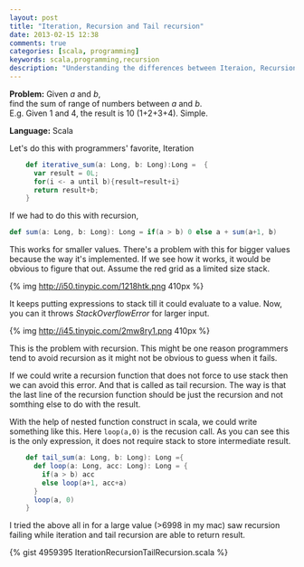 ```yaml
---
layout: post
title: "Iteration, Recursion and Tail recursion"
date: 2013-02-15 12:38
comments: true
categories: [scala, programming]
keywords: scala,programming,recursion
description: "Understanding the differences between Iteraion, Recursion and Tail Recursion using a Scala example."
---
```


**Problem:** Given _a_ and _b_,<br/>find the sum of range of numbers between _a_ and _b_.<br>E.g. Given 1 and 4, the result is 10 (1+2+3+4). Simple.


**Language:** Scala

Let's do this with programmers' favorite, Iteration
<!--more-->

```scala
    def iterative_sum(a: Long, b: Long):Long =  {
      var result = 0L;
      for(i <- a until b){result=result+i}
      return result+b;
    }

```

If we had to do this with recursion,

```scala
def sum(a: Long, b: Long): Long = if(a > b) 0 else a + sum(a+1, b)
```

This works for smaller values. There's a problem with this for bigger values because the way it's implemented. If we see how it works, it would be obvious to figure that out. Assume the red grid as a limited size stack.

{% img http://i50.tinypic.com/1218htk.png 410px %}

It keeps putting expressions to stack till it could evaluate to a value.
Now, you can it throws _StackOverflowError_ for larger input.

{% img http://i45.tinypic.com/2mw8ry1.png 410px %} 

This is the problem with recursion. This might be one reason programmers tend to avoid recursion as it might not be obvious to guess when it fails.

If we could write a recursion function that does not force to use stack then we can avoid this error. And that is called as tail recursion. The way is that the last line of the recursion function should be just the recursion and not somthing else to do with the result.

With the help of nested function construct in scala, we could write something like this. Here <code>loop(a,0)</code> is the recusion call. As you can see this is the only expression, it does not require stack to store intermediate result.

```scala
    def tail_sum(a: Long, b: Long): Long ={
      def loop(a: Long, acc: Long): Long = {
        if(a > b) acc
        else loop(a+1, acc+a)
      }
      loop(a, 0)
    } 
```

I tried the above all in for a large value (>6998 in my mac) saw recursion failing while iteration and tail recursion are able to return result.

{% gist 4959395 IterationRecursionTailRecursion.scala %}


